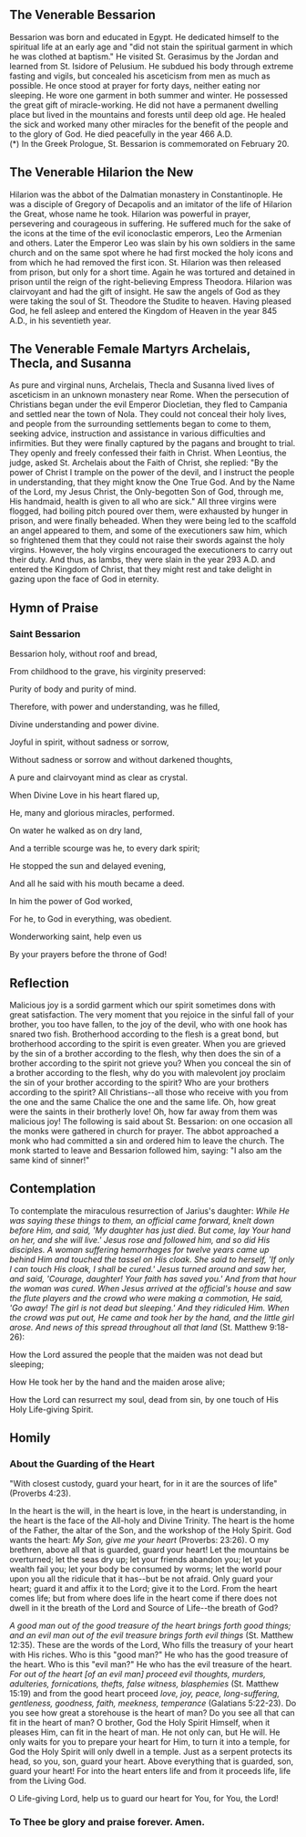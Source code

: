 ## The Venerable Bessarion

Bessarion was born and educated in Egypt. He dedicated himself to the spiritual life at an early age and "did not stain the spiritual garment in which he was clothed at baptism." He visited St. Gerasimus by the Jordan and learned from St. Isidore of Pelusium. He subdued his body through extreme fasting and vigils, but concealed his asceticism from men as much as possible. He once stood at prayer for forty days, neither eating nor sleeping. He wore one garment in both summer and winter. He possessed the great gift of miracle-working. He did not have a permanent dwelling place but lived in the mountains and forests until deep old age. He healed the sick and worked many other miracles for the benefit of the people and to the glory of God. He died peacefully in the year 466 A.D.  
(*) In the Greek Prologue, St. Bessarion is commemorated on February 20.

  

## The Venerable Hilarion the New

Hilarion was the abbot of the Dalmatian monastery in Constantinople. He was a disciple of Gregory of Decapolis and an imitator of the life of Hilarion the Great, whose name he took. Hilarion was powerful in prayer, persevering and courageous in suffering. He suffered much for the sake of the icons at the time of the evil iconoclastic emperors, Leo the Armenian and others. Later the Emperor Leo was slain by his own soldiers in the same church and on the same spot where he had first mocked the holy icons and from which he had removed the first icon. St. Hilarion was then released from prison, but only for a short time. Again he was tortured and detained in prison until the reign of the right-believing Empress Theodora. Hilarion was clairvoyant and had the gift of insight. He saw the angels of God as they were taking the soul of St. Theodore the Studite to heaven. Having pleased God, he fell asleep and entered the Kingdom of Heaven in the year 845 A.D., in his seventieth year.

  

## The Venerable Female Martyrs Archelais, Thecla, and Susanna

As pure and virginal nuns, Archelais, Thecla and Susanna lived lives of asceticism in an unknown monastery near Rome. When the persecution of Christians began under the evil Emperor Diocletian, they fled to Campania and settled near the town of Nola. They could not conceal their holy lives, and people from the surrounding settlements began to come to them, seeking advice, instruction and assistance in various difficulties and infirmities. But they were finally captured by the pagans and brought to trial. They openly and freely confessed their faith in Christ. When Leontius, the judge, asked St. Archelais about the Faith of Christ, she replied: "By the power of Christ I trample on the power of the devil, and I instruct the people in understanding, that they might know the One True God. And by the Name of the Lord, my Jesus Christ, the Only-begotten Son of God, through me, His handmaid, health is given to all who are sick." All three virgins were flogged, had boiling pitch poured over them, were exhausted by hunger in prison, and were finally beheaded. When they were being led to the scaffold an angel appeared to them, and some of the executioners saw him, which so frightened them that they could not raise their swords against the holy virgins. However, the holy virgins encouraged the executioners to carry out their duty. And thus, as lambs, they were slain in the year 293 A.D. and entered the Kingdom of Christ, that they might rest and take delight in gazing upon the face of God in eternity.

  

## Hymn of Praise

### Saint Bessarion

Bessarion holy, without roof and bread,

From childhood to the grave, his virginity preserved:

Purity of body and purity of mind.

Therefore, with power and understanding, was he filled,

Divine understanding and power divine.

Joyful in spirit, without sadness or sorrow,

Without sadness or sorrow and without darkened thoughts,

A pure and clairvoyant mind as clear as crystal.

When Divine Love in his heart flared up,

He, many and glorious miracles, performed.

On water he walked as on dry land,

And a terrible scourge was he, to every dark spirit;

He stopped the sun and delayed evening,

And all he said with his mouth became a deed.

In him the power of God worked,

For he, to God in everything, was obedient.

Wonderworking saint, help even us

By your prayers before the throne of God!

  

## Reflection

Malicious joy is a sordid garment which our spirit sometimes dons with great satisfaction. The very moment that you rejoice in the sinful fall of your brother, you too have fallen, to the joy of the devil, who with one hook has snared two fish. Brotherhood according to the flesh is a great bond, but brotherhood according to the spirit is even greater. When you are grieved by the sin of a brother according to the flesh, why then does the sin of a brother according to the spirit not grieve you? When you conceal the sin of a brother according to the flesh, why do you with malevolent joy proclaim the sin of your brother according to the spirit? Who are your brothers according to the spirit? All Christians--all those who receive with you from the one and the same Chalice the one and the same life. Oh, how great were the saints in their brotherly love! Oh, how far away from them was malicious joy! The following is said about St. Bessarion: on one occasion all the monks were gathered in church for prayer. The abbot approached a monk who had committed a sin and ordered him to leave the church. The monk started to leave and Bessarion followed him, saying: "I also am the same kind of sinner!"

  

## Contemplation

To contemplate the miraculous resurrection of Jarius's daughter: *While He was saying these things to them, an official came forward, knelt down before Him, and said, 'My daughter has just died. But come, lay Your hand on her, and she will live.' Jesus rose and followed him, and so did His disciples. A woman suffering hemorrhages for twelve years came up behind Him and touched the tassel on His cloak. She said to herself, 'If only I can touch His cloak, I shall be cured.' Jesus turned around and saw her, and said, 'Courage, daughter! Your faith has saved you.' And from that hour the woman was cured. When Jesus arrived at the official's house and saw the flute players and the crowd who were making a commotion, He said, 'Go away! The girl is not dead but sleeping.' And they ridiculed Him. When the crowd was put out, He came and took her by the hand, and the little girl arose. And news of this spread throughout all that land* (St. Matthew 9:18-26):

How the Lord assured the people that the maiden was not dead but sleeping;

How He took her by the hand and the maiden arose alive;

How the Lord can resurrect my soul, dead from sin, by one touch of His Holy Life-giving Spirit.

  

## Homily

### About the Guarding of the Heart

"With closest custody, guard your heart, for in it are the sources of life" (Proverbs 4:23).

In the heart is the will, in the heart is love, in the heart is understanding, in the heart is the face of the All-holy and Divine Trinity. The heart is the home of the Father, the altar of the Son, and the workshop of the Holy Spirit. God wants the heart: *My Son, give me your heart* (Proverbs: 23:26). O my brethren, above all that is guarded, guard your heart! Let the mountains be overturned; let the seas dry up; let your friends abandon you; let your wealth fail you; let your body be consumed by worms; let the world pour upon you all the ridicule that it has--but be not afraid. Only guard your heart; guard it and affix it to the Lord; give it to the Lord. From the heart comes life; but from where does life in the heart come if there does not dwell in it the breath of the Lord and Source of Life--the breath of God?

*A good man out of the good treasure of the heart brings forth good things; and an evil man out of the evil treasure brings forth evil things* (St. Matthew 12:35). These are the words of the Lord, Who fills the treasury of your heart with His riches. Who is this "good man?" He who has the good treasure of the heart. Who is this "evil man?" He who has the evil treasure of the heart. *For out of the heart [of an evil man] proceed evil thoughts, murders, adulteries, fornications, thefts, false witness, blasphemies* (St. Matthew 15:19) and from the good heart proceed *love, joy, peace, long-suffering, gentleness, goodness, faith, meekness, temperance* (Galatians 5:22-23). Do you see how great a storehouse is the heart of man? Do you see all that can fit in the heart of man? O brother, God the Holy Spirit Himself, when it pleases Him, can fit in the heart of man. He not only can, but He will. He only waits for you to prepare your heart for Him, to turn it into a temple, for God the Holy Spirit will only dwell in a temple. Just as a serpent protects its head, so you, son, guard your heart. Above everything that is guarded, son, guard your heart! For into the heart enters life and from it proceeds life, life from the Living God.

O Life-giving Lord, help us to guard our heart for You, for You, the Lord!

### To Thee be glory and praise forever. Amen.
